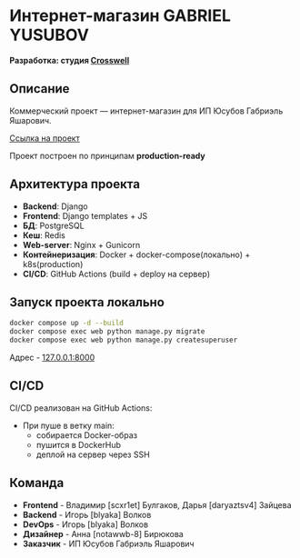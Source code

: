 # Интернет-магазин GABRIEL YUSUBOV
**Разработка: студия [Crosswell](https://crosswell.ru)**
##  Описание
Коммерческий проект — интернет-магазин для ИП Юсубов Габриэль Яшарович.

[Ссылка на проект](https://gabrielyusubov.com)

Проект построен по принципам **production-ready**

## Архитектура проекта
- **Backend**: Django
- **Frontend**: Django templates + JS
- **БД**: PostgreSQL
- **Кеш**: Redis
- **Web-server**: Nginx + Gunicorn
- **Контейнеризация**: Docker + docker-compose(локально) + k8s(production)
- **CI/CD**: GitHub Actions (build + deploy на сервер)

## Запуск проекта локально
   ```bash
   docker compose up -d --build
   docker compose exec web python manage.py migrate
   docker compose exec web python manage.py createsuperuser
   ```
Адрес - [127.0.0.1:8000](127.0.0.1:8000)

## CI/CD
CI/CD реализован на GitHub Actions:

- При пуше в ветку main:
    - собирается Docker-образ
    - пушится в DockerHub
    - деплой на сервер через SSH

## Команда
- **Frontend** - Владимир [scxr1et] Булгаков, Дарья [daryaztsv4] Зайцева
- **Backend** - Игорь [blyaka] Волков
- **DevOps** - Игорь [blyaka] Волков
- **Дизайнер** - Анна [notawwb-8] Бирюкова
- **Заказчик** - ИП Юсубов Габриэль Яшарович
